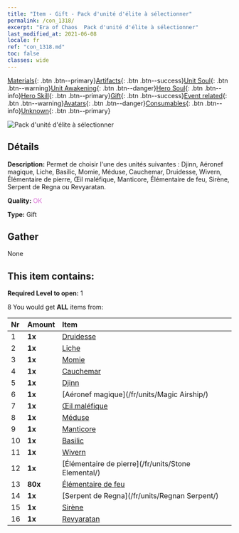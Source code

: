 ```yaml
---
title: "Item - Gift - Pack d'unité d'élite à sélectionner"
permalink: /con_1318/
excerpt: "Era of Chaos  Pack d'unité d'élite à sélectionner"
last_modified_at: 2021-06-08
locale: fr
ref: "con_1318.md"
toc: false
classes: wide
---
```

 [Materials](/ItemsFR/){: .btn .btn--primary}[Artifacts](/ItemsFR/Artifacts/){: .btn .btn--success}[Unit Soul](/ItemsFR/UnitSoul/){: .btn .btn--warning}[Unit Awakening](/ItemsFR/UnitAwakening/){: .btn .btn--danger}[Hero Soul](/ItemsFR/HeroSoul/){: .btn .btn--info}[Hero Skill](/ItemsFR/HeroSkill/){: .btn .btn--primary}[Gift](/ItemsFR/Gift/){: .btn .btn--success}[Event related](/ItemsFR/Events/){: .btn .btn--warning}[Avatars](/ItemsFR/Avatars/){: .btn .btn--danger}[Consumables](/ItemsFR/Consumables/){: .btn .btn--info}[Unknown](/ItemsFR/Unknown/){: .btn .btn--primary}

 ![Pack d'unité d'élite à sélectionner](/images/t/i_907375.png)

## Détails
 **Description:** Permet de choisir l'une des unités suivantes : Djinn, Aéronef magique, Liche, Basilic, Momie, Méduse, Cauchemar, Druidesse, Wivern, Élémentaire de pierre, Œil maléfique, Manticore, Élémentaire de feu, Sirène, Serpent de Regna ou Revyaratan.

 **Quality:** <span style="color: #DA70D6">OK</span>

 **Type:** Gift

## Gather

  None

## This item contains:

 **Required Level to open:** 1

 8 You would get **ALL** items  from:

  | Nr | Amount |     Item    |
  |:---|:-------|:------------|
  | 1 |  **1x** | [Druidesse](/fr/units/Druid/) |  | 
  | 2 |  **1x** | [Liche](/fr/units/Lich/) |  | 
  | 3 |  **1x** | [Momie](/fr/units/Mummy/) |  | 
  | 4 |  **1x** | [Cauchemar](/fr/units/Nightmare/) |  | 
  | 5 |  **1x** | [Djinn](/fr/units/Genie/) |  | 
  | 6 |  **1x** | [Aéronef magique](/fr/units/Magic Airship/) |  | 
  | 7 |  **1x** | [Œil maléfique](/fr/units/Beholder/) |  | 
  | 8 |  **1x** | [Méduse](/fr/units/Medusa/) |  | 
  | 9 |  **1x** | [Manticore](/fr/units/Manticore/) |  | 
  | 10 |  **1x** | [Basilic](/fr/units/Basilisk/) |  | 
  | 11 |  **1x** | [Wivern](/fr/units/Wyvern/) |  | 
  | 12 |  **1x** | [Élémentaire de pierre](/fr/units/Stone Elemental/) |  | 
  | 13 |  **80x** | [Élémentaire de feu](/ItemsFR/unt_265/) |  | 
  | 14 |  **1x** | [Serpent de Regna](/fr/units/Regnan Serpent/) |  | 
  | 15 |  **1x** | [Sirène](/fr/units/Mermaid/) |  | 
  | 16 |  **1x** | [Revyaratan](/fr/units/Revyaratan/) |  | 
